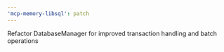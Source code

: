 ```yaml
---
'mcp-memory-libsql': patch
---
```


Refactor DatabaseManager for improved transaction handling and batch
operations
